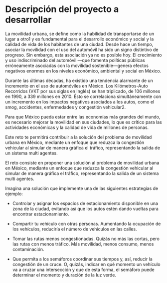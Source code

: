 # Descripción del proyecto a desarrollar
La movilidad urbana, se define como la habilidad de transportarse de un lugar a otro1 y es fundamental 
para el desarrollo económico y social y la calidad de vida de los habitantes de una ciudad. Desde hace 
un tiempo, asociar la movilidad con el uso del automóvil ha sido un signo distintivo de progreso. Sin 
embargo, esta asociación ya no es posible hoy. El crecimiento y uso indiscriminado del automóvil —que 
fomenta políticas públicas erróneamente asociadas con la movilidad sostenible—genera efectos negativos 
enormes en los niveles económico, ambiental y social en México.

Durante las últimas décadas, ha existido una tendencia alarmante de un incremento en el uso de automóviles
en México. Los Kilómetros-Auto Recorridos (VKT por sus siglas en Inglés) se han triplicado, de 106 
millones en 1990, a 339 millones en 2010. Ésto se correlaciona simultáneamente con un incremento en 
los impactos negativos asociados a los autos, como el smog, accidentes, enfermedades y congestión 
vehicular2.

Para que México pueda estar entre las economías más grandes del mundo, es necesario mejorar la movilidad 
en sus ciudades, lo que es crítico para las actividades económicas y la calidad de vida de millones de 
personas.

Este reto te permitirá contribuir a la solución del problema de movilidad urbana en México, 
mediante un enfoque que reduzca la congestión vehicular al simular de manera gráfica el tráfico, 
representando la salida de un sistema multi agentes.


El reto consiste en proponer una solución al problema de movilidad urbana en México, mediante un enfoque 
que reduzca la congestión vehicular al simular de manera gráfica el tráfico, representando la salida de 
un sistema multi agentes.

Imagina una solución que implemente una de las siguientes estrategias de ejemplo:

- Controlar y asignar los espacios de estacionamiento disponible en una zona de la ciudad, evitando así 
que los autos estén dando vueltas para encontrar estacionamiento.

- Compartir tu vehículo con otras personas. Aumentando la ocupación de los vehículos, reduciría el 
número de vehículos en las calles.

- Tomar las rutas menos congestionadas. Quizás no más las cortas, pero las rutas con menos tráfico. 
Más movilidad, menos consumo, menos contaminación.

- Que permita a los semáforos coordinar sus tiempos y, así, reducir la congestión de un cruce. 
O, quizás, indicar en qué momento un vehículo va a cruzar una intersección y que de esta forma, 
el semáforo puede determinar el momento y duración de la luz verde.
